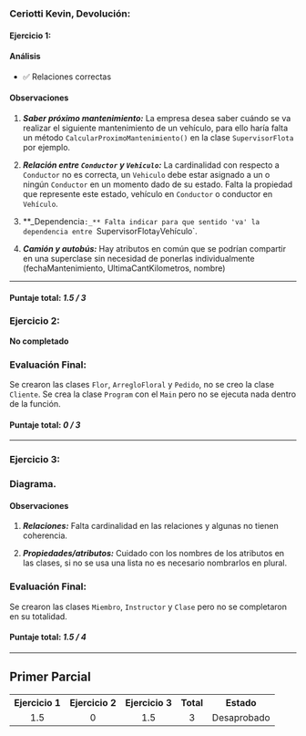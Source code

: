 ### Ceriotti Kevin, Devolución:

#### Ejercicio 1:

#### Análisis

- ✅ Relaciones correctas

#### Observaciones

1. **_Saber próximo mantenimiento:_**
   La empresa desea saber cuándo se va realizar el siguiente mantenimiento de un vehículo, para ello haría falta un método `CalcularProximoMantenimiento()` en la clase `SupervisorFlota` por ejemplo.

2. **_Relación entre `Conductor` y `Vehiculo`:_**
   La cardinalidad con respecto a `Conductor` no es correcta, un `Vehiculo` debe estar asignado a un o ningún `Conductor` en un momento dado de su estado. Falta la propiedad que represente este estado, vehículo en `Conductor` o conductor en `Vehículo`.

3. **_Dependencia`:_**
   Falta indicar para que sentido 'va' la dependencia entre `SupervisorFlota` y `Vehículo`.

4. **_Camión y autobús:_**
   Hay atributos en común que se podrían compartir en una superclase sin necesidad de ponerlas individualmente (fechaMantenimiento, UltimaCantKilometros, nombre)

---

#### Puntaje total: _1.5 / 3_

### Ejercicio 2:

**No completado**

### Evaluación Final:

Se crearon las clases `Flor`, `ArregloFloral` y `Pedido`, no se creo la clase `Cliente`.
Se crea la clase `Program` con el `Main` pero no se ejecuta nada dentro de la función.

#### Puntaje total: _0 / 3_

---

### Ejercicio 3:

### Diagrama.

#### Observaciones

1. **_Relaciones:_**
   Falta cardinalidad en las relaciones y algunas no tienen coherencia.

2. **_Propiedades/atributos:_**
   Cuidado con los nombres de los atributos en las clases, si no se usa una lista no es necesario nombrarlos en plural.

### Evaluación Final:

Se crearon las clases `Miembro`, `Instructor` y `Clase` pero no se completaron en su totalidad.

#### Puntaje total: _1.5 / 4_

---

## Primer Parcial

<table>
  <tr>
    <th>Ejercicio 1</th>
    <th>Ejercicio 2</th>
    <th>Ejercicio 3</th>
    <th>Total</th>
    <th>Estado</th>
  </tr>
  <tr>
    <td align="center">1.5</td>
    <td align="center">0</td>
    <td align="center">1.5</td>
    <td align="center">3</td>
    <td align="center">Desaprobado</td>
  </tr>
</table>
